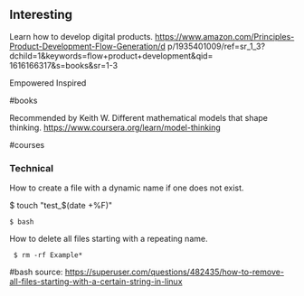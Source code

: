 ## Interesting

Learn how to develop digital products.
https://www.amazon.com/Principles-Product-Development-Flow-Generation/d
p/1935401009/ref=sr_1_3?dchild=1&keywords=flow+product+development&qid=
1616166317&s=books&sr=1-3  



Empowered
Inspired

#books 

Recommended by Keith W.
Different mathematical models that shape thinking. 
https://www.coursera.org/learn/model-thinking

#courses 

### Technical 

How to create a file with a dynamic name if one does not exist. 

$ touch "test_$(date +%F)"

``` $ bash ``` 

How to delete all files starting with a repeating name. 

```  $ rm -rf Example* ```

#bash 
source: https://superuser.com/questions/482435/how-to-remove-all-files-starting-with-a-certain-string-in-linux
